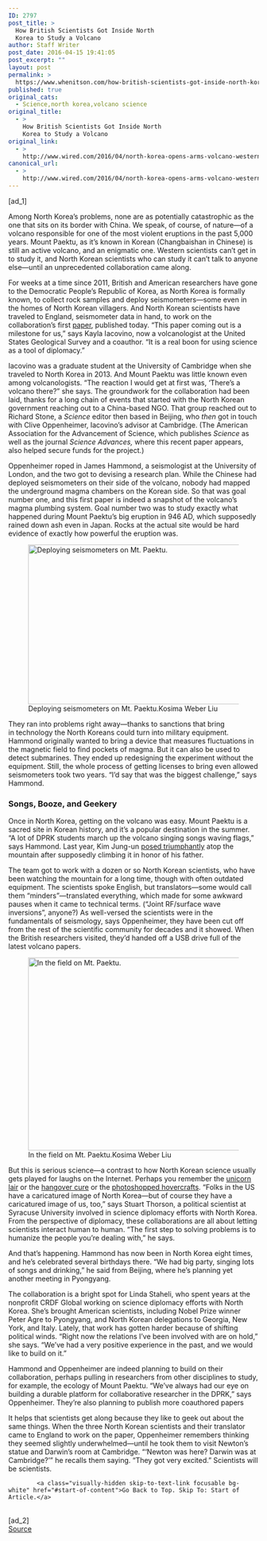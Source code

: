 ```yaml
---
ID: 2797
post_title: >
  How British Scientists Got Inside North
  Korea to Study a Volcano
author: Staff Writer
post_date: 2016-04-15 19:41:05
post_excerpt: ""
layout: post
permalink: >
  https://www.whenitson.com/how-british-scientists-got-inside-north-korea-to-study-a-volcano/
published: true
original_cats:
  - Science,north korea,volcano science
original_title:
  - >
    How British Scientists Got Inside North
    Korea to Study a Volcano
original_link:
  - >
    http://www.wired.com/2016/04/north-korea-opens-arms-volcano-western-scientists/
canonical_url:
  - >
    http://www.wired.com/2016/04/north-korea-opens-arms-volcano-western-scientists/
---
```

 [ad_1]
<br><div id=""><p>Among North Korea’s problems, none are as potentially catastrophic as the one that sits on its border with China. We speak, of course, of nature—of a volcano responsible for one of the most violent eruptions in the past 5,000 years. Mount Paektu, as it’s known in Korean (Changbaishan in Chinese) is still an active volcano, and an enigmatic one. Western scientists can’t get in to study it, and North Korean scientists who can study it can’t talk to anyone else—until an unprecedented collaboration came along.</p>
<p>For weeks at a time since 2011, British and American researchers have gone to the Democratic People’s Republic of Korea, as North Korea is formally known, to collect rock samples and deploy seismometers—some even in the homes of North Korean villagers. And North Korean scientists have traveled to England, seismometer data in hand, to work on the collaboration’s first <a href="http://advances.sciencemag.org/content/2/4/e1501513" target="_blank">paper</a>, published today. “This paper coming out is a milestone for us,” says Kayla Iacovino, now a volcanologist at the United States Geological Survey and a coauthor. “It is a real boon for using science as a tool of diplomacy.”</p>
<p>Iacovino was a graduate student at the University of Cambridge when she traveled to North Korea in 2013. And Mount Paektu was little known even among volcanologists. “The reaction I would get at first was, ‘There’s a volcano there?” she says. The groundwork for the collaboration had been laid, thanks for a long chain of events that started with the North Korean government reaching out to a China-based NGO. That group reached out to Richard Stone, a <i>Science </i>editor then based in Beijing, who <i>then</i> got in touch with Clive Oppenheimer, Iacovino’s advisor at Cambridge. (The American Association for the Advancement of Science, which publishes <em>Science </em>as well as the journal <em>Science Advances, </em>where this recent paper appears, also helped secure funds for the project.)</p>
<p>Oppenheimer roped in James Hammond, a seismologist at the University of London, and the two got to devising a research plan. While the Chinese had deployed seismometers on their side of the volcano, nobody had mapped the underground magma chambers on the Korean side. So that was goal number one, and this first paper is indeed a snapshot of the volcano’s magma plumbing system. Goal number two was to study exactly what happened during Mount Paektu’s big eruption in 946 AD, which supposedly rained down ash even in Japan. Rocks at the actual site would be hard evidence of exactly how powerful the eruption was.</p>
<figure attachment_2003428="" class="wp-caption landscape alignnone fader relative" data-js="fader"><a href="http://www.wired.com/wp-content/uploads/2016/04/song3HR.jpg"><img class="size-text-column-width wp-image-2003428" src="http://www.whenitson.com/wp-content/uploads/2016/04/How-British-Scientists-Got-Inside-North-Korea-to-Study-a-Volcano.jpg" alt="Deploying seismometers on Mt. Paektu." width="482" height="321"/></a><figcaption class="wp-caption-text link-underline">Deploying seismometers on Mt. Paektu.<span class="credit link-underline-sm"><span aria-hidden="true" class="ui ui ui-photo inline-block ui-credit relative opacity-6 marg-r-sm marg-l-sm"/>Kosima Weber Liu</span></figcaption></figure><p>They ran into problems right away—thanks to sanctions that bring in technology the North Koreans could turn into military equipment. Hammond originally wanted to bring a device that measures fluctuations in the magnetic field to find pockets of magma. But it can also be used to detect submarines. They ended up redesigning the experiment without the equipment. Still, the whole process of getting licenses to bring even allowed seismometers took two years. “I’d say that was the biggest challenge,” says Hammond.</p>
<h3>Songs, Booze, and Geekery</h3>
<p>Once in North Korea, getting on the volcano was easy. Mount Paektu is a sacred site in Korean history, and it’s a popular destination in the summer. “A lot of DPRK students march up the volcano singing songs waving flags,” says Hammond. Last year, Kim Jung-un <a href="http://www.telegraph.co.uk/news/worldnews/asia/northkorea/11549180/Kim-Jong-un-climbs-North-Koreas-highest-mountain.html">posed triumphantly</a> atop the mountain after supposedly climbing it in honor of his father.</p>
<p>The team got to work with a dozen or so North Korean scientists, who have been watching the mountain for a long time, though with often outdated equipment. The scientists spoke English, but translators—some would call them “minders”—translated everything, which made for some awkward pauses when it came to technical terms. (“Joint RF/surface wave inversions”, anyone?) As well-versed the scientists were in the fundamentals of seismology, says Oppenheimer, they have been cut off from the rest of the scientific community for decades and it showed. When the British researchers visited, they’d handed off a USB drive full of the latest volcano papers.</p>
<figure attachment_2003427="" class="wp-caption landscape alignnone fader relative" data-js="fader"><a href="http://www.wired.com/wp-content/uploads/2016/04/song2HR.jpg"><img class="size-default-top-art wp-image-2003427" src="http://www.whenitson.com/wp-content/uploads/2016/04/1460749265_980_How-British-Scientists-Got-Inside-North-Korea-to-Study-a-Volcano.jpg" alt="In the field on Mt. Paektu." width="582" height="388"/></a><figcaption class="wp-caption-text link-underline">In the field on Mt. Paektu.<span class="credit link-underline-sm"><span aria-hidden="true" class="ui ui ui-photo inline-block ui-credit relative opacity-6 marg-r-sm marg-l-sm"/>Kosima Weber Liu</span></figcaption></figure><p>But this is serious science—a contrast to how North Korean science usually gets played for laughs on the Internet. Perhaps you remember the <a href="http://gizmodo.com/5964719/north-korean-archeologist-discover-the-lair-of-king-tongmyongs-unicorn-no-joke">unicorn lair</a> or the <a href="http://www.newsweek.com/north-korea-claims-hangover-free-alcohol-417550">hangover cure</a> or the <a href="http://kotaku.com/a-brief-history-of-north-korean-photoshops-462394539">photoshopped hovercrafts</a>. “Folks in the US have a caricatured image of North Korea—but of course they have a caricatured image of us, too,” says Stuart Thorson, a political scientist at Syracuse University involved in science diplomacy efforts with North Korea. From the perspective of diplomacy, these collaborations are all about letting scientists interact human to human. “The first step to solving problems is to humanize the people you’re dealing with,” he says.</p>
<p>And that’s happening. Hammond has now been in North Korea eight times, and he’s celebrated several birthdays there. “We had big party, singing lots of songs and drinking,” he said from Beijing, where he’s planning yet another meeting in Pyongyang.</p>
<p>The collaboration is a bright spot for Linda Staheli, who spent years at the nonprofit CRDF Global working on science diplomacy efforts with North Korea. She’s brought American scientists, including Nobel Prize winner Peter Agre to Pyongyang, and North Korean delegations to Georgia, New York, and Italy. Lately, that work has gotten harder because of shifting political winds. “Right now the relations I’ve been involved with are on hold,” she says. “We’ve had a very positive experience in the past, and we would like to build on it.”</p>
<p>Hammond and Oppenheimer are indeed planning to build on their collaboration, perhaps pulling in researchers from other disciplines to study, for example, the ecology of Mount Paektu. “We’ve always had our eye on building a durable platform for collaborative researcher in the DPRK,” says Oppenheimer. They’re also planning to publish more coauthored papers</p>
<p>It helps that scientists get along because they like to geek out about the same things. When the three North Korean scientists and their translator came to England to work on the paper, Oppenheimer remembers thinking they seemed slightly underwhelmed—until he took them to visit Newton’s statue and Darwin’s room at Cambridge. “‘Newton was here? Darwin was at Cambridge?’” he recalls them saying. “They got very excited.” Scientists will be scientists.</p>

			<a class="visually-hidden skip-to-text-link focusable bg-white" href="#start-of-content">Go Back to Top. Skip To: Start of Article.</a>

			
</div>
<br>[ad_2]
<br><a href="http://www.wired.com/2016/04/north-korea-opens-arms-volcano-western-scientists/">Source </a>